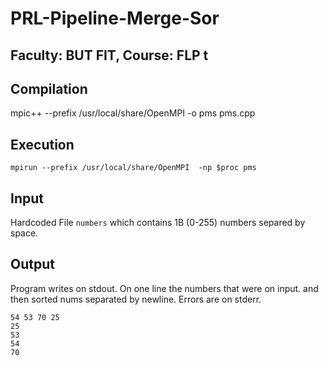 # PRL-Pipeline-Merge-Sor
## Faculty: BUT FIT, Course: FLP t


## Compilation 
mpic++ --prefix /usr/local/share/OpenMPI -o pms pms.cpp

## Execution 
`mpirun --prefix /usr/local/share/OpenMPI  -np $proc pms`


## Input 
Hardcoded File `numbers` which contains 1B (0-255) numbers separed by space. 

## Output 
Program writes on stdout. On one line the numbers that were on input. and then sorted nums separated by newline. Errors are on stderr.   
```
54 53 70 25 
25
53
54
70
```

